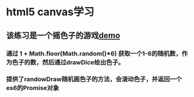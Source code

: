 # html5 canvas学习
## 该练习是一个摇色子的游戏[demo](http://kospot.sinaapp.com/apps/canvas-dice/index.html)

### 通过 1 + Math.floor(Math.random()*6) 获取一个1-6的随机数，作为色子的数，然后通过drawDice绘出色子。

### 提供了randowDraw随机画色子的方法，会滚动色子，并返回一个es6的Promise对象
